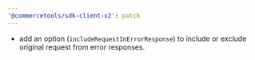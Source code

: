 ```yaml
---
'@commercetools/sdk-client-v2': patch
---
```


- add an option (`includeRequestInErrorResponse`) to include or exclude original request from error responses.
